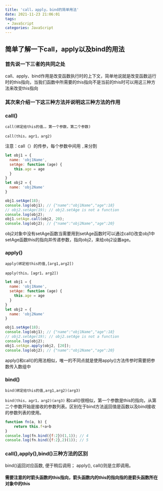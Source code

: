 ```yaml
---
title: 'call，apply，bind的简单用法'
date: 2021-11-23 21:06:01
tags:
 - JavaScript
categories: JavaScript
---
```


## 简单了解一下call，apply以及bind的用法

### 首先说一下三者的共同之处
call、apply、bind作用是改变函数执行时的上下文，简单地说就是改变函数运行时的this指向，当我们函数中所需要的this指向不是当前的this时可以用这三种方法来改变this指向
### 其次来介绍一下这三种方法并说明这三种方法的作用
### call()
`call(绑定给this的值，，第一个参数，第二个参数)`

`call(this，agr1，arg2)`

<!--more-->

注意：call（）的传参，每个参数中间用 `,`来分割
~~~javascript
let obj1 = {
  name: 'obj1Name',
  setAge: function (age) {
    this.age = age
  }
}
let obj2 = {
  name: 'obj2Name'
}

obj1.setAge(18);
console.log(obj1); // {"name":"obj1Name","age":18}
// obj2.setAge(19); // obj2.setAge is not a function
console.log(obj2);
obj1.setAge.call(obj2, 20);
console.log(obj2); // {"name":"obj2Name","age":20}
~~~
obj2对象中没有setAge函数当需要用到setAge函数时可以通过call()改变obj1中setAge函数this的指向并传递参数，指向obj2，来给obj2设置age。
### apply()
`apply(绑定给this的值,[arg1,arg2])`

`apply(this，[agr1，arg2])`
~~~javascript
let obj1 = {
  name: 'obj1Name',
  setAge: function (age) {
    this.age = age
  }
}
let obj2 = {
  name: 'obj2Name'
}

obj1.setAge(18);
console.log(obj1); // {"name":"obj1Name","age":18}
// obj2.setAge(19); // obj2.setAge is not a function
console.log(obj2);
obj1.setAge.apply(obj2, [20]);
console.log(obj2); // {"name":"obj2Name","age":20}
~~~
apply()和call()的用法相似，唯一的不同点就是使用apply()方法传参时需要把参数传入数组中
### bind()
`bind(绑定给this的值,arg1,arg2)(arg3)`

`bind(this，agr1，arg2)(arg3)`
和call()很相似，第一个参数是this的指向，从第二个参数开始是接收的参数列表。区别在于bind方法返回值是函数以及bind接收的参数列表的使用。
~~~javascript
function fn(a, b) {
    return this.f+a+b
}
console.log(fn.bind({f:2})(1,1)); // 4
console.log(fn.bind({f:2},2)(1)); // 5
~~~
### call(),apply(),bind()三种方法的区别

bind()返回对应函数, 便于稍后调用； apply(), call()则是立即调用。

#### 需要注意的时箭头函数的this指向，箭头函数内的this的指向指的是箭头函数所在对象中的this